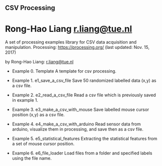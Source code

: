 ## CSV Processing
# Rong-Hao Liang r.liang@tue.nl
A set of processing examples library for CSV data acquisition and manipulation.
Processing: https://processing.org/
(last updated: Nov. 15, 2017) 

by Rong-Hao Liang: r.liang@tue.nl

- Example 0. Template
A template for csv processing.

- Example 1. e1_save_a_csv_file
Save 50 randomized labelled data (x,y) as a csv file.

- Example 2. e2_read_a_csv_file
Read a csv file which is previously saved in example 1.

- Example 3. e3_make_a_csv_with_mouse
Save labelled mouse cursor position (x,y) as a csv file.

- Example 4. e4_make_a_csv_with_arduino
Read sensor data from arduino, visualize them in processing, and save then as a csv file.

- Example 5. e5_statistical_features
Extracting the statistical features from a set of mouse cursor position.

- Example 6. e6_file_loader
Load files from a folder and specified labels using the file name.
